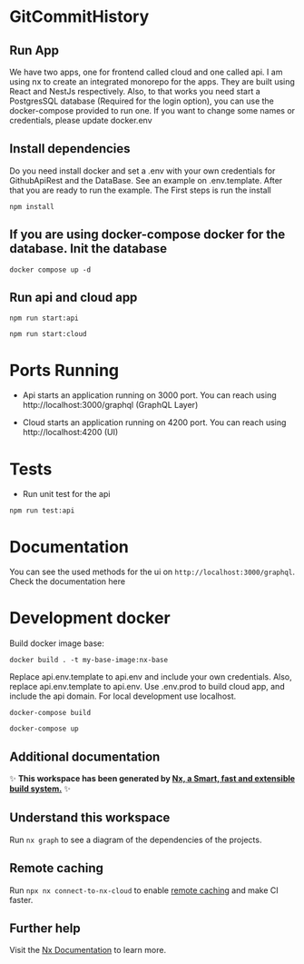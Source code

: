 # GitCommitHistory

## Run App

We have two apps, one for frontend called cloud and one called api. I am using nx to create an integrated monorepo for the apps.
They are built using React and NestJs respectively. Also, to that works you need start a PostgresSQL database (Required for the login option), you can use the docker-compose provided to run one. If you want to change some names or credentials, please update docker.env

## Install dependencies

Do you need install docker and set a .env with your own credentials for GithubApiRest and the DataBase. See an example on .env.template. After that you are ready to run the example. The First steps is run the install

`npm install`

## If you are using  docker-compose docker for the database. Init the database

`docker compose up -d`

## Run api and cloud app

`npm run start:api`

`npm run start:cloud`

# Ports Running

- Api starts an application running on 3000 port. You can reach using http://localhost:3000/graphql (GraphQL Layer)

- Cloud starts an application running on 4200 port. You can reach using http://localhost:4200 (UI)

# Tests

- Run unit test for the api

`npm run test:api`

# Documentation

You can see the used methods for the ui on `http://localhost:3000/graphql`. Check the documentation here

# Development docker

Build docker image base:

`docker build . -t my-base-image:nx-base`

Replace api.env.template to api.env and include your own credentials. Also, replace api.env.template to api.env.
Use .env.prod to build cloud app, and include the api domain. For local development use localhost.

`docker-compose build`

`docker-compose up`

## Additional documentation

✨ **This workspace has been generated by [Nx, a Smart, fast and extensible build system.](https://nx.dev)** ✨

## Understand this workspace

Run `nx graph` to see a diagram of the dependencies of the projects.

## Remote caching

Run `npx nx connect-to-nx-cloud` to enable [remote caching](https://nx.app) and make CI faster.

## Further help

Visit the [Nx Documentation](https://nx.dev) to learn more.
